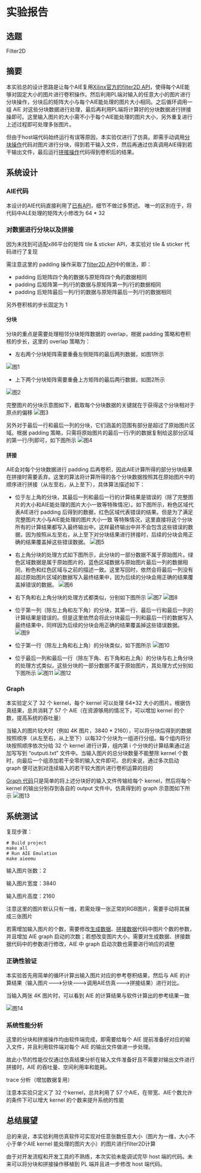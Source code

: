 # 实验报告

## 选题
Filter2D

## 摘要
本实验总的设计思路是让每个AIE复用[Xilinx官方的filter2D API](https://github.com/DongDongZZD/CCC2023/blob/main/src/xf_filter2d_aie.hpp)，使得每个AIE能够对固定大小的图片进行卷积操作。然后利用PL端对输入的任意大小的图片进行分块操作，分块后的矩阵大小与每个AIE能处理的图片大小相同。之后循环调用一组 AIE 对这些分块数据进行处理，最后再利用PL端将计算好的分块数据进行拼接操即可。这里输入图片的大小需不小于每个AIE能处理的图片大小，另外重复进行上述过程即可处理多张图片。

但由于host端代码始终运行有误等原因，本实验仅进行了仿真。即需手动调用[分块操作](https://github.com/DongDongZZD/CCC2023/blob/main/data/generate_data.cpp)代码对图片进行分块，得到若干输入文件，然后再通过仿真调用AIE得到若干输出文件，最后运行[拼接操作](https://github.com/DongDongZZD/CCC2023/blob/main/data/sticker.cpp)代码得到卷积后的结果。

## 系统设计

### AIE代码

本设计的AIE代码直接利用了[已有API](https://github.com/DongDongZZD/CCC2023/blob/main/src/xf_filter2d_aie.hpp)，细节不做过多赘述。
唯一的区别在于，将代码中ALE处理的矩阵大小修改为 64 * 32

### 对数据进行分块以及拼接

因为未找到可适配x86平台的矩阵 tile & sticker API，本实验对 tile & sticker 代码进行了复现

需注意这里的 padding 操作采取了[filter2D API](https://github.com/DongDongZZD/CCC2023/blob/main/src/xf_filter2d_aie.hpp)中的做法，即：
- padding 后矩阵四个角的数据与原矩阵四个角的数据相同
- padding 后矩阵第一列/行的数据与原矩阵第一列/行的数据相同
- padding 后矩阵最后一列/行的数据与原矩阵最后一列/行的数据相同

另外卷积核的步长固定为 1

#### 分块
分块的重点是需要处理相邻分块矩阵数据的 overlap，根据 padding 策略和卷积核的步长，这里的 overlap 策略为：
- 左右两个分块矩阵需要重叠左侧矩阵的最后两列数据，如图1所示

![图1](https://github.com/DongDongZZD/CCC2023/blob/main/readme_image/1.png "图1 左右分块矩阵的 overlap")
- 上下两个分块矩阵需要重叠上方矩阵的最后两行数据，如图2所示

![图2](https://github.com/DongDongZZD/CCC2023/blob/main/readme_image/2.png "图2 上下分块矩阵的 overlap")

完整图片的分块示意图如下，截取每个分块数据的关键就在于获得这个分块相对于原点的偏移
![图3](https://github.com/DongDongZZD/CCC2023/blob/main/readme_image/3.png "图3 分块的示意图")

另外对于最后一行和最后一列的分块，它们涵盖的范围有部分是超过了原始图片区域。根据 padding 策略，只需将原始图片的最后一行/列的数据复制给这部分区域的第一行/列即可，如下图所示
![图4](https://github.com/DongDongZZD/CCC2023/blob/main/readme_image/4.png "图4 特殊分块示意图")

#### 拼接

AIE会对每个分块数据进行 padding 后再卷积，因此AIE计算所得的部分分块结果在拼接时需要丢弃。这里的算法将计算所得的各个分块数据按照其在原始图片中的顺序进行拼接（从左至右，从上至下），具体算法描述如下：

- 位于左上角的分块，其最后一列和最后一行的计算结果是错误的（除了完整图片的大小和AIE能处理的图片大小一致等特殊情况）。如下图所示，粉色区域代表AIE进行 padding 后得到的数据，红色区域代表错误的结果。但是为了满足 完整图片大小与AIE能处理的图片大小一致 等特殊情况，这里直接将这个分块所有的计算结果都写入最终输出中。这样最终输出中并不会包含这些错误的数据，因为按照从左至右，从上至下对分块结果进行拼接时，后续的分块会用正确的结果覆盖掉这些错误数据。
![图5](https://github.com/DongDongZZD/CCC2023/blob/main/readme_image/5.png "图5 左上角分块的完整历程")
- 右上角分块的处理方式如下图所示，此分块的一部分数据不属于原始图片。绿色区域数据是属于原始图片的，蓝色区域数据与原始图片最后一列的数据相同，粉色和红色区域与之前的描述一致。这里写回时，依然会将最后一列没有超过原始图片区域的数据写入最终结果中，因为后续的分块会用正确的结果覆盖掉错误的数据。
![图6](https://github.com/DongDongZZD/CCC2023/blob/main/readme_image/6.png "图6 左上角分块的完整历程")
- 右下角和右上角分块的处理方式都类似，分别如下图所示
![图7](https://github.com/DongDongZZD/CCC2023/blob/main/readme_image/7.png "图7 左上角分块的完整历程")
![图8](https://github.com/DongDongZZD/CCC2023/blob/main/readme_image/8.png "图8 左上角分块的完整历程")

- 位于第一列（除左上角和左下角）的分块，其第一行、最后一行和最后一列的计算结果是错误的。但是这里依然会将此分块最后一列和最后一行的数据写入最终结果中，同样因为后续的分块会用正确的结果覆盖掉这些错误数据。
![图9](https://github.com/DongDongZZD/CCC2023/blob/main/readme_image/9.png "图9 第一列分块的完整历程")
- 位于第一行（除左上角和右上角）的分块类似，如下图所示
![图10](https://github.com/DongDongZZD/CCC2023/blob/main/readme_image/10.png "图10 第一行分块的完整历程")
- 位于最后一列和最后一行（除左下角、右下角和右上角）的分块与右上角分块的处理方式类似，这些分块的一部分数据不属于原始图片，其处理方式分别如下图所示
![图11](https://github.com/DongDongZZD/CCC2023/blob/main/readme_image/11.png "图11 第一行分块的完整历程")
![图12](https://github.com/DongDongZZD/CCC2023/blob/main/readme_image/12.png "图12 第一行分块的完整历程")


### Graph

本实验定义了 32 个 kernel，每个 kernel 可以处理 64*32 大小的图片。根据仿真结果，总共消耗了 57 个 AIE（在资源够用的情况下，可以增加 kernel 的个数，提高系统的吞吐量）

当输入的图片较大时（例如 4K 图片，3840 * 2160），可以将分块后得到的数据按照顺序（从左至右，从上至下）以每32个分块为一组进行分组。每个组内将分块按照顺序依次分给 32 个 kernel 进行计算，组内第 i 个分块的计算结果通过追加写写到 “outputi.txt” 文件中。当输入图片的总分块数量不能整除 kernel 个数时，向最后一个组添加若干全零的输入文件即可。总的来说，通过多次启动 graph 便可达到对连续输入的若干较大图片进行卷积运算的目的

[Graph 代码](https://github.com/DongDongZZD/CCC2023/blob/main/src/graph.cpp)只是简单的将上述分块好的输入文件传输给每个 kernel，然后将每个 kernel 的输出分别存到各自的 output 文件中。仿真得到的 graph 示意图如下所示
![图13](https://github.com/DongDongZZD/CCC2023/blob/main/readme_image/13.png "图13 32个 kernel 对应的 graph 示意图")

## 系统测试

复现步骤：
```
# Build project
make all
# Run AIE Emulation
make aieemu
```

输入图片张数：2

输入图片宽度：3840

输入图片高度：2160

注意这里的图片默认只有一维，若需处理一张正常的RGB图片，需要手动将其展成三张图片

若需增加输入图片的个数，需要修改[生成数据](https://github.com/DongDongZZD/CCC2023/blob/main/data/generate_data.cpp)、[拼接数据](https://github.com/DongDongZZD/CCC2023/blob/main/data/sticker.cpp)代码中图片个数的参数，并且增加 AIE graph 启动的次数；若想改变图片大小，需要对生成数据、拼接数据代码中的参数进行修改，AIE 中 graph 启动次数也需要进行响应的调整

### 正确性验证

本实验首先用简单的循环计算出输入图片对应的参考卷积结果，然后与 AIE 的计算结果（输入图片--->分块--->调用AIE仿真--->拼接结果）进行对比。

当输入两张 4K 图片时，可以看到 AIE 的计算结果与软件计算出的参考结果一致

![图14](https://github.com/DongDongZZD/CCC2023/blob/main/readme_image/14.png "图14 正确性验证")

### 系统性能分析

这里的分块和拼接操作均由软件端完成，即需要给每个 AIE 提前准备好对应的输入文件，并且利用软件端对每个 AIE 的输出文件做进一步处理。

故此小节的性能仅仅通过仿真结果分析在输入文件准备好且不需要对输出文件进行拼接时，AIE 的吞吐量、空间利用率和能耗。

trace 分析（增加数据复用）

注意本实验只定义了 32 个kernel，总共利用了 57 个AIE，在带宽、AIE个数允许的条件下可以增大 kernel 的个数来提升系统的性能


## 总结展望

总的来说，本实验利用仿真软件可实现对任意张数任意大小（图片为一维，大小不小于单个AIE kernel 能处理的图片大小）的图片进行filter2D计算

由于对开发流程和开发工具的不熟练，本次实验未能调试完毕 host 端的代码。未来可以将分块和拼接操作移植到 PL 端并且进一步修改 host 端代码。

